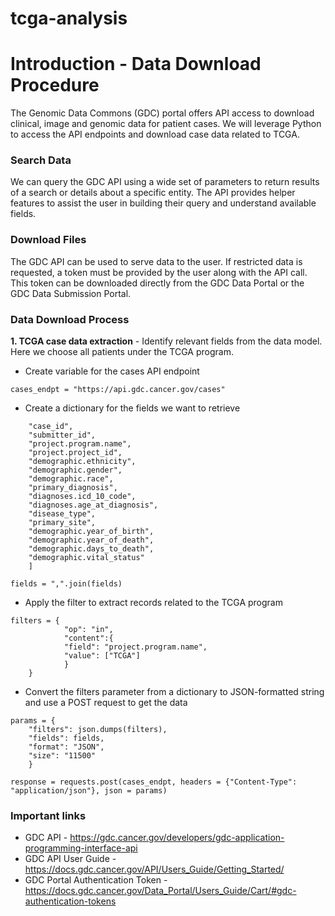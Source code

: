 # tcga-analysis
 
# Introduction - Data Download Procedure

The Genomic Data Commons (GDC) portal offers API access to download clinical, image and genomic data for patient cases.
We will leverage Python to access the API endpoints and download case data related to TCGA.

### Search Data

We can query the GDC API using a wide set of parameters to return results of a search or details about a specific entity.
The API provides helper features to assist the user in building their query and understand available fields.

### Download Files

The GDC API can be used to serve data to the user. 
If restricted data is requested, a token must be provided by the user along with the API call. 
This token can be downloaded directly from the GDC Data Portal or the GDC Data Submission Portal.


### Data Download Process

**1. TCGA case data extraction** - Identify relevant fields from the data model.
Here we choose all patients under the TCGA program.

* Create variable for the cases API endpoint

```cases_endpt = "https://api.gdc.cancer.gov/cases"```

* Create a dictionary for the fields we want to retrieve

```fields = [
    "case_id",
    "submitter_id",
    "project.program.name",
    "project.project_id",
    "demographic.ethnicity",
    "demographic.gender",
    "demographic.race",
    "primary_diagnosis",
    "diagnoses.icd_10_code",
    "diagnoses.age_at_diagnosis",
    "disease_type",
    "primary_site",
    "demographic.year_of_birth",
    "demographic.year_of_death",
    "demographic.days_to_death",
    "demographic.vital_status"
    ]

fields = ",".join(fields)
```
* Apply the filter to extract records related to the TCGA program 

```
filters = {
            "op": "in",
            "content":{
            "field": "project.program.name",
            "value": ["TCGA"]
            }
    }
```

* Convert the filters parameter from a dictionary to JSON-formatted string and use a POST request to get the data

```
params = {
    "filters": json.dumps(filters),
    "fields": fields,
    "format": "JSON",
    "size": "11500"
    }

response = requests.post(cases_endpt, headers = {"Content-Type": "application/json"}, json = params)
```

### Important links

* GDC API - https://gdc.cancer.gov/developers/gdc-application-programming-interface-api
* GDC API User Guide - https://docs.gdc.cancer.gov/API/Users_Guide/Getting_Started/
* GDC Portal Authentication Token - https://docs.gdc.cancer.gov/Data_Portal/Users_Guide/Cart/#gdc-authentication-tokens
